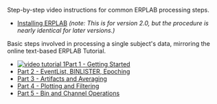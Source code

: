 Step-by-step video instructions for common ERPLAB processing steps.
 
 * [Installing ERPLAB](http://www.youtube.com/watch?v=nHZ16IR9moU&hd=1) _(note: This is for version 2.0, but the procedure is nearly identical for later versions.)_
 
Basic steps involved in processing a single subject's data, mirroring the online text-based ERPLAB Tutorial.
* [![video tutorial 1](https://github.com/lucklab/erplab/wiki/images/video-tutorial-1.png)Part 1 - Getting Started](http://www.youtube.com/watch?v=cy7a4B0zOSU&hd=1)
* [Part 2 - EventList, BINLISTER, Epoching](http://www.youtube.com/watch?v=zTdjgtmdKE8&hd=1)
* [Part 3 - Artifacts and Averaging](http://www.youtube.com/watch?v=4c-z_KMRTHg&hd=1)
* [Part 4 - Plotting and Filtering](http://www.youtube.com/watch?v=QbchzCfaLdo&hd=1)
* [Part 5 - Bin and Channel Operations](http://www.youtube.com/watch?v=o3-uNDBegIo&hd=1)